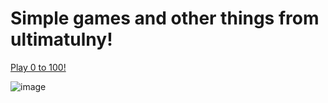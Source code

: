 # Simple games and other things from ultimatulny!
[Play 0 to 100!](https://web-archive-lyart.vercel.app)

![image](https://user-images.githubusercontent.com/52705623/203758886-05142a7c-5ba0-40ce-b130-358cd6037dd5.png)
